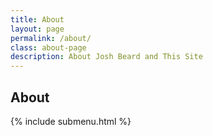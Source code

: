 ```yaml
---
title: About
layout: page
permalink: /about/
class: about-page
description: About Josh Beard and This Site
---
```

## About

{% include submenu.html %}
